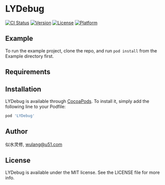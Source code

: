 # LYDebug

[![CI Status](https://img.shields.io/travis/似水灵修/LYDebug.svg?style=flat)](https://travis-ci.org/似水灵修/LYDebug)
[![Version](https://img.shields.io/cocoapods/v/LYDebug.svg?style=flat)](https://cocoapods.org/pods/LYDebug)
[![License](https://img.shields.io/cocoapods/l/LYDebug.svg?style=flat)](https://cocoapods.org/pods/LYDebug)
[![Platform](https://img.shields.io/cocoapods/p/LYDebug.svg?style=flat)](https://cocoapods.org/pods/LYDebug)

## Example

To run the example project, clone the repo, and run `pod install` from the Example directory first.

## Requirements

## Installation

LYDebug is available through [CocoaPods](https://cocoapods.org). To install
it, simply add the following line to your Podfile:

```ruby
pod 'LYDebug'
```

## Author

似水灵修, wulang@u51.com

## License

LYDebug is available under the MIT license. See the LICENSE file for more info.
